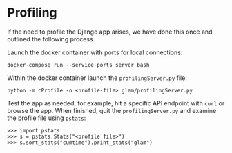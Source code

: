 # Profiling

If the need to profile the Django app arises, we have done this once and
outlined the following process.

Launch the docker container with ports for local connections:

```
docker-compose run --service-ports server bash
```

Within the docker container launch the `profilingServer.py` file:

```
python -m cProfile -o <profile-file> glam/profilingServer.py
```

Test the app as needed, for example, hit a specific API endpoint with `curl` or
browse the app. When finished, quit the `profilingServer.py` and examine the
profile file using `pstats`:

```
>>> import pstats
>>> s = pstats.Stats("<profile file>")
>>> s.sort_stats("cumtime").print_stats("glam")
```
